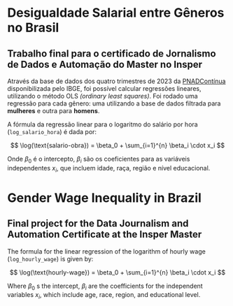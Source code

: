 # Desigualdade Salarial entre Gêneros no Brasil
## Trabalho final para o certificado de Jornalismo de Dados e Automação do Master no Insper

Através da base de dados dos quatro trimestres de 2023 da [PNADContínua](https://www.ibge.gov.br/estatisticas/sociais/trabalho/9171-pesquisa-nacional-por-amostra-de-domicilios-continua-mensal.html) disponibilizada pelo IBGE, foi possível calcular regressões lineares, utilizando o método OLS *(ordinary least squares)*. Foi rodado uma regressão para cada gênero: uma utilizando a base de dados filtrada para **mulheres** e outra para **homens**.

A fórmula da regressão linear para o logaritmo do salário por hora (`log_salario_hora`) é dada por:

$$
\log(\text{salario-obra}) = \beta_0 + \sum_{i=1}^{n} \beta_i \cdot x_i
$$

Onde $\beta_0$ é o intercepto, $\beta_i$ são os coeficientes para as variáveis independentes $x_i$, que incluem idade, raça, região e nível educacional.


# Gender Wage Inequality in Brazil
## Final project for the Data Journalism and Automation Certificate at the Insper Master

The formula for the linear regression of the logarithm of hourly wage (`log_hourly_wage`) is given by:

$$
\log(\text{hourly-wage}) = \beta_0 + \sum_{i=1}^{n} \beta_i \cdot x_i
$$

Where $\beta_0$ s the intercept, $\beta_i$ are the coefficients for the independent variables $x_i$, which include age, race, region, and educational level.
